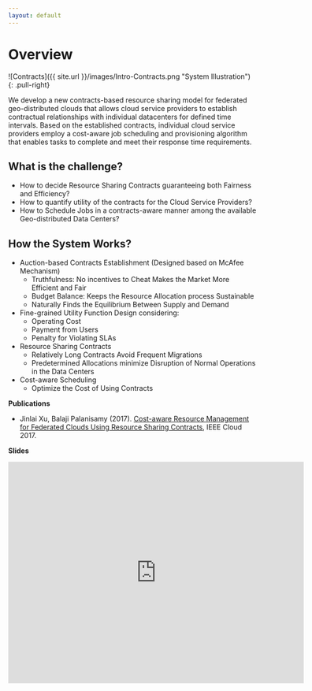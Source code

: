 ```yaml
---
layout: default
---
```


# Overview

![Contracts]({{ site.url }}/images/Intro-Contracts.png "System Illustration") 
{: .pull-right}

We develop a new contracts-based resource sharing model for federated geo-distributed clouds that allows cloud service providers to establish contractual relationships with individual datacenters for defined time intervals. Based on the established contracts, individual cloud service providers employ a cost-aware job scheduling and provisioning algorithm that enables tasks to complete and meet their response time requirements. 

## What is the challenge? 
 + How to decide Resource Sharing Contracts guaranteeing both Fairness and Efficiency?
 + How to quantify utility of the contracts for the Cloud Service Providers?
 + How to Schedule Jobs in a contracts-aware manner among the available Geo-distributed Data Centers?

## How the System Works?
 + Auction-based Contracts Establishment (Designed based on McAfee Mechanism)
    + Truthfulness: No incentives to Cheat Makes the Market More Efficient and Fair
    + Budget Balance: Keeps the Resource Allocation process Sustainable 
    + Naturally Finds the Equilibrium Between Supply and Demand
 + Fine-grained Utility Function Design considering:
    + Operating Cost
    + Payment from Users
    + Penalty for Violating SLAs
 + Resource Sharing Contracts
    + Relatively Long Contracts Avoid Frequent Migrations
    + Predetermined Allocations minimize Disruption of Normal Operations in the Data Centers
 + Cost-aware Scheduling 
    + Optimize the Cost of Using Contracts

**Publications**

 + Jinlai Xu, Balaji Palanisamy (2017). [Cost-aware Resource Management for Federated Clouds Using Resource Sharing Contracts](https://www.researchgate.net/publication/317097662_Cost-Aware_Resource_Management_for_Federated_Clouds_Using_Resource_Sharing_Contracts), IEEE Cloud 2017.
 
**Slides**

<iframe src="https://onedrive.live.com/embed?cid=E1DD6EDD2DA4DFBE&resid=E1DD6EDD2DA4DFBE%2121398&authkey=ANCwepdLkgdg-Xo&em=2" width="600" height="450" frameborder="0" scrolling="no"></iframe>
